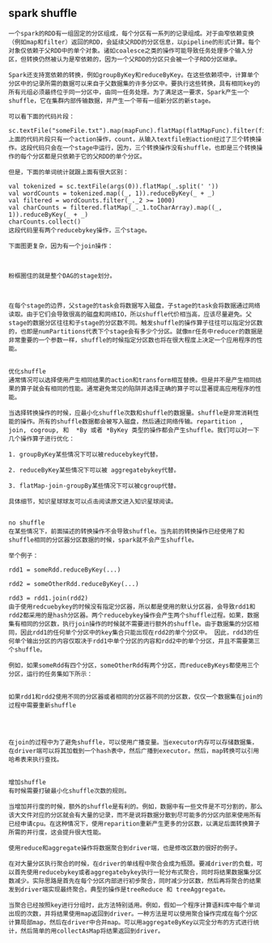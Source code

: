 ## spark shuffle

    一个spark的RDD有一组固定的分区组成，每个分区有一系列的记录组成。对于由窄依赖变换（例如map和filter）返回的RDD，会延续父RDD的分区信息，以pipeline的形式计算。每个对象仅依赖于父RDD中的单个对象。诸如coalesce之类的操作可能导致任务处理多个输入分区，但转换仍然被认为是窄依赖的，因为一个父RDD的分区只会被一个子RDD分区继承。
    
    Spark还支持宽依赖的转换，例如groupByKey和reduceByKey。在这些依赖项中，计算单个分区中的记录所需的数据可以来自于父数据集的许多分区中。要执行这些转换，具有相同key的所有元组必须最终位于同一分区中，由同一任务处理。为了满足这一要求，Spark产生一个shuffle，它在集群内部传输数据，并产生一个带有一组新分区的新stage。
    
    可以看下面的代码片段：
    
    sc.textFile("someFile.txt").map(mapFunc).flatMap(flatMapFunc).filter(filterFunc).count()
    上面的代码片段只有一个action操作，count，从输入textfile到action经过了三个转换操作。这段代码只会在一个stage中运行，因为，三个转换操作没有shuffle，也即是三个转换操作的每个分区都是只依赖于它的父RDD的单个分区。
    
    但是，下面的单词统计就跟上面有很大区别：
    
    val tokenized = sc.textFile(args(0)).flatMap(_.split(' '))
    val wordCounts = tokenized.map((_, 1)).reduceByKey(_ + _)
    val filtered = wordCounts.filter(_._2 >= 1000)
    val charCounts = filtered.flatMap(_._1.toCharArray).map((_, 1)).reduceByKey(_ + _)
    charCounts.collect()
    这段代码里有两个reducebykey操作，三个stage。
    
    下面图更复杂，因为有一个join操作：
    
    
    
    粉框圈住的就是整个DAG的stage划分。
    
    
    
    在每个stage的边界，父stage的task会将数据写入磁盘，子stage的task会将数据通过网络读取。由于它们会导致很高的磁盘和网络IO，所以shuffle代价相当高，应该尽量避免。父stage的数据分区往往和子stage的分区数不同。触发shuffle的操作算子往往可以指定分区数的，也即是numPartitions代表下个stage会有多少个分区。就像mr任务中reducer的数据是非常重要的一个参数一样，shuffle的时候指定分区数也将在很大程度上决定一个应用程序的性能。
    
    
    优化shuffle
    通常情况可以选择使用产生相同结果的action和transform相互替换。但是并不是产生相同结果的算子就会有相同的性能。通常避免常见的陷阱并选择正确的算子可以显著提高应用程序的性能。
    
    当选择转换操作的时候，应最小化shuffle次数和shuffle的数据量。shuffle是非常消耗性能的操作。所有的shuffle数据都会被写入磁盘，然后通过网络传输。repartition , join, cogroup, 和  *By 或者 *ByKey 类型的操作都会产生shuffle。我们可以对一下几个操作算子进行优化：
    
    1. groupByKey某些情况下可以被reducebykey代替。
    
    2. reduceByKey某些情况下可以被 aggregatebykey代替。
    
    3. flatMap-join-groupBy某些情况下可以被cgroup代替。
    
    具体细节，知识星球球友可以点击阅读原文进入知识星球阅读。
    
    
    no shuffle
    在某些情况下，前面描述的转换操作不会导致shuffle。当先前的转换操作已经使用了和shuffle相同的分区器分区数据的时候，spark就不会产生shuffle。
    
    举个例子：
    
    rdd1 = someRdd.reduceByKey(...)
    
    rdd2 = someOtherRdd.reduceByKey(...)
    
    rdd3 = rdd1.join(rdd2)
    由于使用redcuebykey的时候没有指定分区器，所以都是使用的默认分区器，会导致rdd1和rdd2都采用的是hash分区器。两个reducebykey操作会产生两个shuffle过程。如果，数据集有相同的分区数，执行join操作的时候就不需要进行额外的shuffle。由于数据集的分区相同，因此rdd1的任何单个分区中的key集合只能出现在rdd2的单个分区中。 因此，rdd3的任何单个输出分区的内容仅取决于rdd1中单个分区的内容和rdd2中的单个分区，并且不需要第三个shuffle。
    
    例如，如果someRdd有四个分区，someOtherRdd有两个分区，而reduceByKeys都使用三个分区，运行的任务集如下所示：
    
    
    如果rdd1和rdd2使用不同的分区器或者相同的分区器不同的分区数，仅仅一个数据集在join的过程中需要重新shuffle
    
    
    
    
    在join的过程中为了避免shuffle，可以使用广播变量。当executor内存可以存储数据集，在driver端可以将其加载到一个hash表中，然后广播到executor。然后，map转换可以引用哈希表来执行查找。
    
    
    增加shuffle
    有时候需要打破最小化shuffle次数的规则。
    
    当增加并行度的时候，额外的shuffle是有利的。例如，数据中有一些文件是不可分割的，那么该大文件对应的分区就会有大量的记录，而不是说将数据分散到尽可能多的分区内部来使用所有已经申请cpu。在这种情况下，使用reparition重新产生更多的分区数，以满足后面转换算子所需的并行度，这会提升很大性能。
    
    使用reduce和aggregate操作将数据聚合到driver端，也是修改区数的很好的例子。
    
    在对大量分区执行聚合的时候，在driver的单线程中聚合会成为瓶颈。要减driver的负载，可以首先使用reducebykey或者aggregatebykey执行一轮分布式聚合，同时将结果数据集分区数减少。实际思路是首先在每个分区内部进行初步聚合，同时减少分区数，然后再将聚合的结果发到driver端实现最终聚合。典型的操作是treeReduce 和 treeAggregate。
    
    当聚合已经按照key进行分组时，此方法特别适用。例如，假如一个程序计算语料库中每个单词出现的次数，并将结果使用map返回到driver。一种方法是可以使用聚合操作完成在每个分区计算局部map，然后在driver中合并map。可以用aggregateByKey以完全分布的方式进行统计，然后简单的用collectAsMap将结果返回到driver。